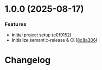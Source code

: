 # 1.0.0 (2025-08-17)


### Features

* initial project setup ([e0f9152](https://github.com/Kydras8/KydrasMint/commit/e0f9152aae336e7f609e7c8e96ba09c8aae254ba))
* initialize semantic-release & CI ([8d8a306](https://github.com/Kydras8/KydrasMint/commit/8d8a30664c9a10c90c0f81c2a09a859ef743a789))

# Changelog
